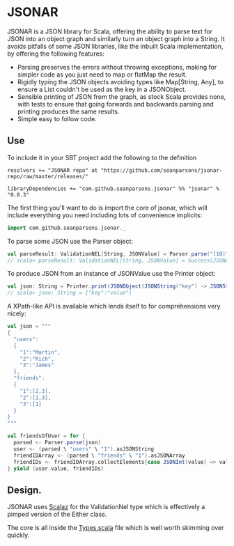 # JSONAR

JSONAR is a JSON library for Scala, offering the ability to parse text for JSON into an object graph and similarly turn an object graph into a String. It avoids pitfalls of some JSON libraries, like the inbuilt Scala implementation, by offering the following features:

* Parsing preserves the errors without throwing exceptions, making for simpler code as you just need to map or flatMap the result.
* Rigidly typing the JSON objects avoiding types like Map[String, Any], to ensure a List couldn't be used as the key in a JSONObject.
* Sensible printing of JSON from the graph, as stock Scala provides none, with tests to ensure that going forwards and backwards parsing and printing produces the same results.
* Simple easy to follow code.

## Use

To include it in your SBT project add the following to the definition

    resolvers += "JSONAR repo" at "https://github.com/seanparsons/jsonar-repo/raw/master/releases/"
    
    libraryDependencies += "com.github.seanparsons.jsonar" %% "jsonar" % "0.8.3"

The first thing you'll want to do is import the core of jsonar, which will include everything you need including lots of convenience implicits:

```scala
import com.github.seanparsons.jsonar._
```
    
To parse some JSON use the Parser object:

```scala
val parseResult: ValidationNEL[String, JSONValue] = Parser.parse("[10]")
// scala> parseResult: ValidationNEL[String, JSONValue] = Success(JSONArray(Vector(JSONInt(10))))
```

To produce JSON from an instance of JSONValue use the Printer object:

```scala
val json: String = Printer.print(JSONObject(JSONString("key") -> JSONString("value")))
// scala> json: String = {"key":"value"}
```

A XPath-like API is available which lends itself to for comprehensions very nicely:

```scala
val json = """
{
  "users":
  {
    "1":"Martin",
    "2":"Rich",
    "3":"James"
  },
  "friends":
  {
    "1":[2,3],
    "2":[1,3],
    "3":[1]
  }
}
"""

val friendsOfUser = for {
  parsed <- Parser.parse(json)
  user <- (parsed \ "users" \ "1").asJSONString
  friendIDArray <- (parsed \ "friends" \ "1").asJSONArray
  friendIDs <- friendIDArray.collectElements{case JSONInt(value) => value}
} yield (user.value, friendIDs)
```
    
## Design.

JSONAR uses [Scalaz](http://code.google.com/p/scalaz/) for the ValidationNel type which is effectively a pimped version of the Either class.

The core is all inside the [Types.scala](https://github.com/seanparsons/jsonar/blob/master/src/main/scala/com/github/seanparsons/jsonar/Types.scala) file which is well worth skimming over quickly.